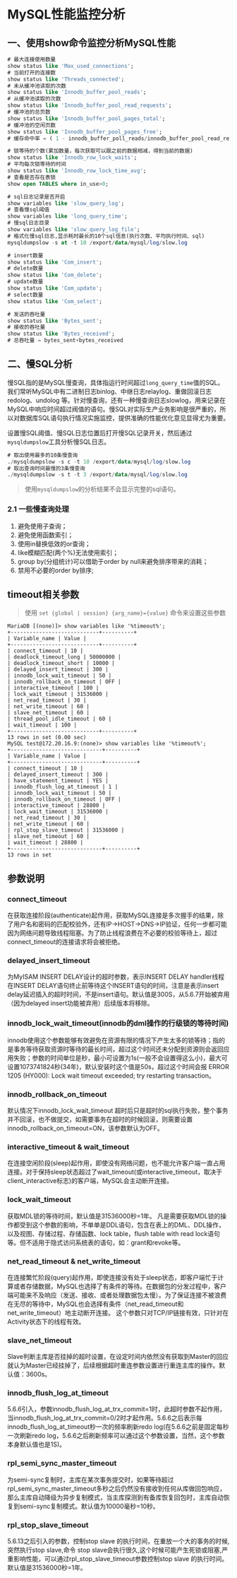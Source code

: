 # MySQL性能监控分析

## 一、使用show命令监控分析MySQL性能

```sql
# 最大连接使用数量
show status like 'Max_used_connections';
# 当前打开的连接数
show status like 'Threads_connected';
# 未从缓冲池读取的次数
show status like 'Innodb_buffer_pool_reads';
# 从缓冲池读取的次数
show status like 'Innodb_buffer_pool_read_requests';
# 缓冲池的总页数
show status like 'Innodb_buffer_pool_pages_total';
# 缓冲池的空闲页数
show status like 'Innodb_buffer_pool_pages_free';
# 缓存命中率 = ( 1 - innodb_buffer_poll_reads/innodb_buffer_pool_read_requests ) * 100%

# 锁等待的个数(累加数量，每次获取可以跟之前的数据相减，得到当前的数据)
show status like 'Innodb_row_lock_waits';
# 平均每次锁等待的时间
show status like 'Innodb_row_lock_time_avg';
# 查看是否存在表锁
show open TABLES where in_use>0;

# sql日志记录是否开启
show variables like 'slow_query_log';
# 查看慢sql阈值
show variables like 'long_query_time';
# 慢sql日志目录
show variables like 'slow_query_log_file';
# 格式化慢sql日志,显示耗时最长的10个sql信息(执行次数、平均执行时间、sql)
mysqldumpslow -s at -t 10 /export/data/mysql/log/slow.log

# insert数量
show status like 'Com_insert';
# delete数量
show status like 'Com_delete';
# update数量
show status like 'Com_update';
# select数量
show status like 'Com_select';

# 发送的吞吐量
show status like 'Bytes_sent';
# 接收的吞吐量
show status like 'Bytes_received';
# 总吞吐量 = bytes_sent+bytes_received
```

## 二、慢SQL分析

慢SQL指的是MySQL慢查询，具体指运行时间超过`long_query_time`值的SQL。我们常听MySQL中有二进制日志binlog、中继日志relaylog、重做回滚日志redolog、undolog  等。针对慢查询，还有一种慢查询日志slowlog，用来记录在MySQL中响应时间超过阀值的语句。慢SQL对实际生产业务影响是很严重的，所以对数据库SQL语句执行情况实施监控，提供准确的性能优化意见显得尤为重要。

设置慢SQL阈值、慢SQL日志位置后打开慢SQL记录开关，然后通过`mysqldumpslow`工具分析慢SQL日志。

```sql
# 取出使用最多的10条慢查询
./mysqldumpslow -s c -t 10 /export/data/mysql/log/slow.log
# 取出查询时间最慢的3条慢查询
./mysqldumpslow -s t -t 3 /export/data/mysql/log/slow.log
```

> 使用`mysqldumpslow`的分析结果不会显示完整的sql语句。

### 2.1 一些慢查询处理

1. 避免使用子查询；
2. 避免使用函数索引；
3. 使用in替换低效的or查询；
4. like模糊匹配(两个%)无法使用索引；
5. group by(分组统计)可以借助于order by null来避免排序带来的消耗；
6. 禁用不必要的order by排序;



## timeout相关参数

> 使用 `set {global | session} {arg_name}={value}` 命令来设置这些参数

```textfile
MariaDB [(none)]> show variables like '%timeout%';
+----------------------------+----------+
| Variable_name | Value |
+----------------------------+----------+
| connect_timeout | 10 |
| deadlock_timeout_long | 50000000 |
| deadlock_timeout_short | 10000 |
| delayed_insert_timeout | 300 |
| innodb_lock_wait_timeout | 50 |
| innodb_rollback_on_timeout | OFF |
| interactive_timeout | 100 |
| lock_wait_timeout | 31536000 |
| net_read_timeout | 30 |
| net_write_timeout | 60 |
| slave_net_timeout | 60 |
| thread_pool_idle_timeout | 60 |
| wait_timeout | 100 |
+----------------------------+----------+
13 rows in set (0.00 sec)
MySQL test@172.20.16.9:(none)> show variables like '%timeout%';
+-----------------------------+----------+
| Variable_name | Value |
+-----------------------------+----------+
| connect_timeout | 10 |
| delayed_insert_timeout | 300 |
| have_statement_timeout | YES |
| innodb_flush_log_at_timeout | 1 |
| innodb_lock_wait_timeout | 50 |
| innodb_rollback_on_timeout | OFF |
| interactive_timeout | 28800 |
| lock_wait_timeout | 31536000 |
| net_read_timeout | 30 |
| net_write_timeout | 60 |
| rpl_stop_slave_timeout | 31536000 |
| slave_net_timeout | 60 |
| wait_timeout | 28800 |
+-----------------------------+----------+
13 rows in set
```

## 参数说明

### connect_timeout

在获取连接阶段(authenticate)起作用，获取MySQL连接是多次握手的结果，除了用户名和密码的匹配校验外，还有IP->HOST->DNS->IP验证，任何一步都可能因为网络问题导致线程阻塞。为了防止线程浪费在不必要的校验等待上，超过connect_timeout的连接请求将会被拒绝。

### delayed_insert_timeout

为MyISAM INSERT DELAY设计的超时参数，表示INSERT DELAY handler线程在INSERT  DELAY语句终止前等待这个INSERT语句的时间，注意是表示insert  delay延迟插入的超时时间，不是insert语句。默认值是300S，从5.6.7开始被弃用（因为delayed  insert功能被弃用）后续版本将移除。

### innodb_lock_wait_timeout(innodb的dml操作的行级锁的等待时间)

innodb使用这个参数能够有效避免在资源有限的情况下产生太多的锁等待；指的是事务等待获取资源时等待的最长时间，超过这个时间还未分配到资源则会返回应用失败；参数的时间单位是秒，最小可设置为1s(一般不会设置得这么小)，最大可设置1073741824秒(34年)，默认安装时这个值是50s，超过这个时间会报 ERROR 1205 (HY000): Lock wait timeout exceeded; try restarting  transaction。

### innodb_rollback_on_timeout

默认情况下innodb_lock_wait_timeout 超时后只是超时的sql执行失败，整个事务并不回滚，也不做提交，如需要事务在超时的时候回滚，则需要设置innodb_rollback_on_timeout=ON，该参数默认为OFF。

### interactive_timeout & wait_timeout

在连接空闲阶段(sleep)起作用，即使没有网络问题，也不能允许客户端一直占用连接。对于保持sleep状态超过了wait_timeout(或interactive_timeout，取决于client_interactive标志)的客户端，MySQL会主动断开连接。

### lock_wait_timeout

获取MDL锁的等待时间，默认值是31536000秒=1年。 凡是需要获取MDL锁的操作都受到这个参数的影响，不单单是DDL语句，包含在表上的DML、DDL操作，以及视图、存储过程、存储函数、lock  table，flush table with read lock语句等。但不适用于隐式访问系统表的语句，如：grant和revoke等。

### net_read_timeout & net_write_timeout

在连接繁忙阶段(query)起作用，即使连接没有处于sleep状态，即客户端忙于计算或者存储数据，MySQL也选择了有条件的等待。在数据包的分发过程中，客户端可能来不及响应（发送、接收、或者处理数据包太慢）。为了保证连接不被浪费在无尽的等待中，MySQL也会选择有条件（net_read_timeout和net_write_timeout）地主动断开连接。 这个参数只对TCP/IP链接有效，只针对在Activity状态下的线程有效。

### slave_net_timeout

Slave判断主库是否挂掉的超时设置，在设定时间内依然没有获取到Master的回应就认为Master已经挂掉了，后续根据超时重连参数设置进行重连主库的操作。默认值：3600s。

### innodb_flush_log_at_timeout

5.6.6引入，参数innodb_flush_log_at_trx_commit=1时，此超时参数不起作用，当innodb_flush_log_at_trx_commit=0/2时才起作用。5.6.6之后表示每innodb_flush_log_at_timeout秒一次的频率刷新redo log(在5.6.6之前是固定每秒一次刷新redo log，5.6.6之后刷新频率可以通过这个参数设置，当然，这个参数本身默认值也是1S)。

### rpl_semi_sync_master_timeout

为semi-sync复制时，主库在某次事务提交时，如果等待超过rpl_semi_sync_master_timeout多秒之后仍然没有接收到任何从库做回包响应，那么主库自动降级为异步复制模式，当主库探测到有备库恢复回包时，主库自动恢复到semi-sync复制模式。默认值为10000毫秒=10秒。

### rpl_stop_slave_timeout

5.6.13之后引入的参数，控制stop slave 的执行时间，在重放一个大的事务的时候,突然执行stop slave,命令 stop  slave会执行很久,这个时候可能产生死锁或阻塞,严重影响性能，可以通过rpl_stop_slave_timeout参数控制stop slave 的执行时间。默认值是31536000秒=1年。